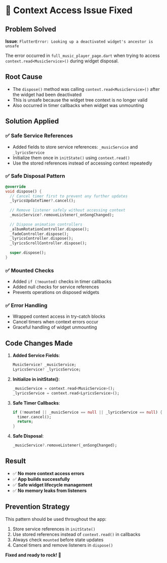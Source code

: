 # 🔧 Context Access Issue Fixed

## Problem Solved
**Issue**: `FlutterError: Looking up a deactivated widget's ancestor is unsafe`

The error occurred in `full_music_player_page.dart` when trying to access `context.read<MusicService>()` during widget disposal.

## Root Cause
- The `dispose()` method was calling `context.read<MusicService>()` after the widget had been deactivated
- This is unsafe because the widget tree context is no longer valid
- Also occurred in timer callbacks when widget was unmounting

## Solution Applied

### ✅ **Safe Service References**
- Added fields to store service references: `_musicService` and `_lyricsService`
- Initialize them once in `initState()` using `context.read()`
- Use the stored references instead of accessing context repeatedly

### ✅ **Safe Disposal Pattern**
```dart
@override
void dispose() {
  // Cancel timer first to prevent any further updates
  _lyricsUpdateTimer?.cancel();
  
  // Remove listener safely without accessing context
  _musicService?.removeListener(_onSongChanged);
  
  // Dispose animation controllers
  _albumRotationController.dispose();
  _fadeController.dispose();
  _lyricsController.dispose();
  _lyricsScrollController.dispose();
  
  super.dispose();
}
```

### ✅ **Mounted Checks**
- Added `if (!mounted)` checks in timer callbacks
- Added null checks for service references
- Prevents operations on disposed widgets

### ✅ **Error Handling**
- Wrapped context access in try-catch blocks
- Cancel timers when context errors occur
- Graceful handling of widget unmounting

## Code Changes Made

1. **Added Service Fields**:
   ```dart
   MusicService? _musicService;
   LyricsService? _lyricsService;
   ```

2. **Initialize in initState()**:
   ```dart
   _musicService = context.read<MusicService>();
   _lyricsService = context.read<LyricsService>();
   ```

3. **Safe Timer Callbacks**:
   ```dart
   if (!mounted || _musicService == null || _lyricsService == null) {
     timer.cancel();
     return;
   }
   ```

4. **Safe Disposal**:
   ```dart
   _musicService?.removeListener(_onSongChanged);
   ```

## Result
- ✅ **No more context access errors**
- ✅ **App builds successfully**
- ✅ **Safe widget lifecycle management**
- ✅ **No memory leaks from listeners**

## Prevention Strategy
This pattern should be used throughout the app:
1. Store service references in `initState()`
2. Use stored references instead of `context.read()` in callbacks
3. Always check `mounted` before state updates
4. Cancel timers and remove listeners in `dispose()`

**Fixed and ready to rock! 🎸**
